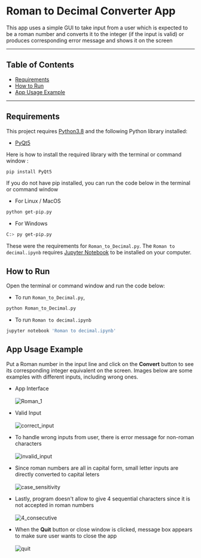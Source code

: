 # Roman to Decimal Converter App
This app uses a simple GUI to take input from a user which is expected to be a roman number and converts it to the integer (if the input is valid) or produces corresponding error message and shows it on the screen

---
## Table of Contents
- [Requirements](#requirements)
- [How to Run](#how-to-run)
- [App Usage Example](#app-usage-example)
---

## Requirements
This project requires [Python3.8](https://www.python.org/downloads/release/python-380/) and the following Python library installed:
- [PyQt5](https://riverbankcomputing.com/software/pyqt)

Here is how to install the required library with the terminal or command window :<br />
```bash
pip install PyQt5
```
If you do not have pip installed, you can run the code below in the terminal or command window
- For Linux / MacOS
```bash
python get-pip.py
```
- For Windows
```bash
C:> py get-pip.py
```
These were the requirements for `Roman_to_Decimal.py`. The `Roman to decimal.ipynb` requires [Jupyter Notebook](http://jupyter.org/install.html) to be installed on your computer.

## How to Run
Open the terminal or command window and run the code below:
* To run `Roman_to_Decimal.py`,
```bash
python Roman_to_Decimal.py
```
* To run `Roman to decimal.ipynb`
```bash
jupyter notebook 'Roman to decimal.ipynb'
```

## App Usage Example
Put a Roman number in the input line and click on the **Convert** button to see its corresponding integer equivalent on the screen. Images below are some examples with different inputs, including wrong ones.
* App Interface <br />
<br />![Roman_1](https://user-images.githubusercontent.com/53794602/134482094-ca11159f-c466-4b44-9e27-2fcf037df350.png)<br />

* Valid Input<br />
<br />![correct_input](https://user-images.githubusercontent.com/53794602/134482161-477d683a-efc5-4854-90d3-d12adcdcd04b.png)<br />

* To handle wrong inputs from user, there is error message for non-roman characters<br />
<br />![invalid_input](https://user-images.githubusercontent.com/53794602/134482198-506e1b0b-fa25-4dd0-987e-a0315b718747.png)<br />


* Since roman numbers are all in capital form, small letter inputs are directly converted to capital leters<br />
<br />![case_sensitivity](https://user-images.githubusercontent.com/53794602/134482241-3171743e-44fc-4a96-8365-e0fef6f57e44.png)<br />

* Lastly, program doesn't allow to give 4 sequential characters since it is not accepted in roman numbers<br />
<br />![4_consecutive](https://user-images.githubusercontent.com/53794602/134482272-229e295b-9feb-4d45-9919-0f9beaead858.png)<br />

* When the **Quit** button or close window is clicked, message box appears to make sure user wants to close the app<br />
<br />![quit](https://user-images.githubusercontent.com/53794602/134482400-3c9f4acc-007a-4e39-8a3f-301f5f4bd873.png)<br />
